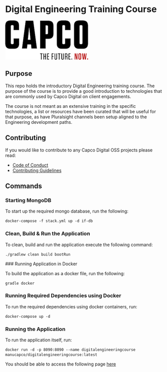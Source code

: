 # Digital Engineering Training Course

![Capco](assets/capco_logo.jpg)

## Purpose

This repo holds the introductory Digital Engineering training course.  The purpose of the course is to provide a good introduction to technologies that are commonly used by Capco Digital on client engagements.

The course is not meant as an extensive training in the specific technologies, a list or resources have been curated that will be useful for that purpose, as have Pluralsight channels been setup aligned to the Engineering development paths.  

## Contributing

If you would like to contribute to any Capco Digital OSS projects please read:

* [Code of Conduct](https://github.com/capcodigital/.github/blob/master/CODE_OF_CONDUCT.md)
* [Contributing Guidelines](https://github.com/capcodigital/.github/blob/master/CONTRIBUTING.md)

## Commands

### Starting MongoDB

To start up the required mongo database, run the following:

```shell
docker-compose -f stack.yml up -d if-db
```

### Clean, Build & Run the Application

To clean, build and run the application execute the following command:

```shell
./gradlew clean build bootRun
```

### Running Application in Docker

To build the application as a docker file, run the following:

```shell
gradle docker
```

### Running Required Dependencies using Docker

To run the required dependencies using docker containers, run:

```shell
docker-compose up -d
```

### Running the Application

To run the application itself, run:

```shell
docker run -d -p 8090:8090 --name digitalengineeringcourse manucapco/digitalengineeringcourse:latest
```

You should be able to access the following page [here](http://localhost:8090/swagger-ui.html)
